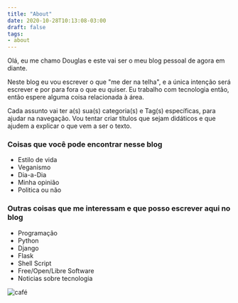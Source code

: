```yaml
---
title: "About"
date: 2020-10-28T10:13:08-03:00
draft: false
tags:
- about
---
```


Olá,  eu me chamo Douglas e este vai ser o meu blog pessoal de agora em diante.

Neste blog eu vou escrever o que "me der na telha", e a única intenção será escrever e por para fora o que eu quiser.
Eu trabalho com tecnologia então, então espere alguma coisa relacionada à área.

Cada assunto vai ter a(s) sua(s) categoria(s) e Tag(s) específicas, para ajudar na navegação. Vou tentar criar títulos que sejam didáticos e que ajudem a explicar o que vem a ser o texto.

### Coisas que você pode encontrar nesse blog

- Estilo de vida
- Veganismo
- Dia-a-Dia
- Minha opinião
- Politica ou não

### Outras coisas que me interessam e que posso escrever aqui no blog

- Programação
- Python
- Django
- Flask
- Shell Script
- Free/Open/Libre Software
- Noticias sobre tecnologia

![café](/images/xicara.jpg)

